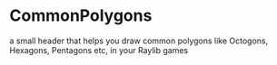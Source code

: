 # CommonPolygons
a small header that helps you draw common polygons like Octogons, Hexagons, Pentagons etc, in your Raylib games
